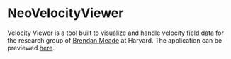 NeoVelocityViewer
=================

Velocity Viewer is a tool built to visualize and handle velocity field data for the research group of <a href="http://summit.fas.harvard.edu/">Brendan Meade</a> at Harvard. The application can be previewed <a href="https://dl.dropboxusercontent.com/u/113867121/velocity-viewer/index.html">here</a>.
